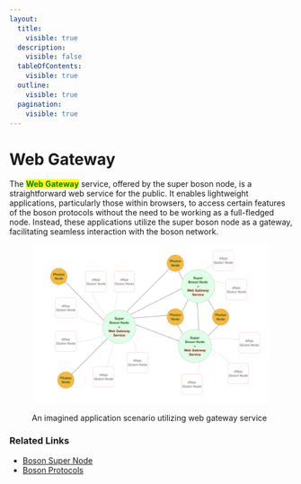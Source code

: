 ```yaml
---
layout:
  title:
    visible: true
  description:
    visible: false
  tableOfContents:
    visible: true
  outline:
    visible: true
  pagination:
    visible: true
---
```


# Web Gateway

The <mark style="color:green;">**Web Gateway**</mark> service, offered by the super boson node, is a straightforward web service for the public. It enables lightweight applications, particularly those within browsers, to access certain features of the boson protocols without the need to be working as a full-fledged node. Instead, these applications utilize the super boson node as a gateway, facilitating seamless interaction with the boson network.

<figure><img src="../../.gitbook/assets/web-gateway-service.png" alt=""><figcaption><p>An imagined application scenario utilizing web gateway service</p></figcaption></figure>

### Related Links

* [Boson Super Node](../boson-protocol/nodes.md#super-node-boson-node)
* [Boson Protocols](../boson-protocol/)
